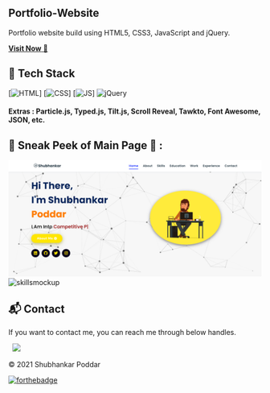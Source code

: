 ## Portfolio-Website
Portfolio website build using HTML5, CSS3, JavaScript and jQuery.

<a href="" target="_blank">**Visit Now** 🚀</a>


## 📌 Tech Stack
[![HTML](https://img.shields.io/badge/html5%20-%23E34F26.svg?&style=for-the-badge&logo=html5&logoColor=white)]
[![CSS](https://img.shields.io/badge/css3%20-%231572B6.svg?&style=for-the-badge&logo=css3&logoColor=white)]
[![JS](https://img.shields.io/badge/javascript%20-%23323330.svg?&style=for-the-badge&logo=javascript&logoColor=%23F7DF1E)]
<img alt="jQuery" src="https://img.shields.io/badge/jquery-%230769AD.svg?style=for-the-badge&logo=jquery&logoColor=white"/>

#### Extras : Particle.js, Typed.js, Tilt.js, Scroll Reveal, Tawkto, Font Awesome, JSON, etc.

## 📌 Sneak Peek of Main Page 🙈 :
![mockup720](https://github.com/codeaholic-shub/Portfolio_Shubhankar/blob/main/assests/images/portfolio.png)
![skillsmockup]()


<h2>📬 Contact</h2>

If you want to contact me, you can reach me through below handles.

&nbsp;&nbsp;<a href="https://www.linkedin.com/in/shubhankar-poddar-b58684193/"><img src="https://www.felberpr.com/wp-content/uploads/linkedin-logo.png" width="30"></img></a>

© 2021 Shubhankar Poddar


[![forthebadge](https://forthebadge.com/images/badges/built-with-love.svg)](https://forthebadge.com)
